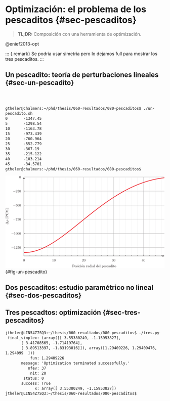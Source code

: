 # Optimización: el problema de los pescaditos {#sec-pescaditos}

> **TL;DR:** Composición con una herramienta de optimización.

@enief2013-opt

::: {.remark}
Se podria usar simetria pero lo dejamos full para mostrar los tres pescaditos.
:::

## Un pescadito: teoría de perturbaciones lineales {#sec-un-pescadito}

```{.geo include="un-pescadito.geo"}
```

```{.feenox include="un-pescadito.fee"}
```

```{.bash include="un-pescadito.sh"}
```

```terminal
gtheler@chalmers:~/phd/thesis/060-resultados/080-pescaditos$ ./un-pescadito.sh 
0       -1347.45
5       -1298.54
10      -1163.78
15      -973.439
20      -760.964
25      -552.779
30      -367.19
35      -215.122
40      -103.214
45      -34.5701
gtheler@chalmers:~/phd/thesis/060-resultados/080-pescaditos$ 
```

![Curva "S" de reactividad negativa introducida por un pescadito en un reactor circular.](un-pescadito.svg){#fig-un-pescadito}

## Dos pescaditos: estudio paramétrico no lineal {#sec-dos-pescaditos}



## Tres pescadtos: optimización {#sec-tres-pescaditos}

```
jtheler@LIN54Z7SQ3:~/thesis/060-resultados/080-pescaditos$ ./tres.py 
 final_simplex: (array([[ 3.55380249, -1.15953827],
       [ 3.41708565, -1.71419764],
       [ 3.89513397, -1.83193016]]), array([1.29409226, 1.29409476, 1.294099  ]))
           fun: 1.29409226
       message: 'Optimization terminated successfully.'
          nfev: 37
           nit: 20
        status: 0
       success: True
             x: array([ 3.55380249, -1.15953827])
jtheler@LIN54Z7SQ3:~/thesis/060-resultados/080-pescaditos$ 
```



